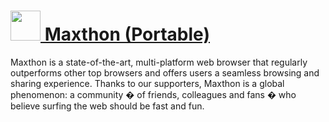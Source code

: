# [<img src="https://cdn.jsdelivr.net/gh/chocolatey/chocolatey-coreteampackages@75a4f3acb5fdff5fb229650e2349925603a7743b/icons/maxthon.png" height="48" width="48" /> Maxthon (Portable)](https://chocolatey.org/packages/maxthon.commandline)

Maxthon is a state-of-the-art, multi-platform web browser that regularly outperforms other top browsers and offers users a seamless browsing and sharing experience.
Thanks to our supporters, Maxthon is a global phenomenon: a community � of friends, colleagues
and fans � who believe surfing the web should be fast and fun.
